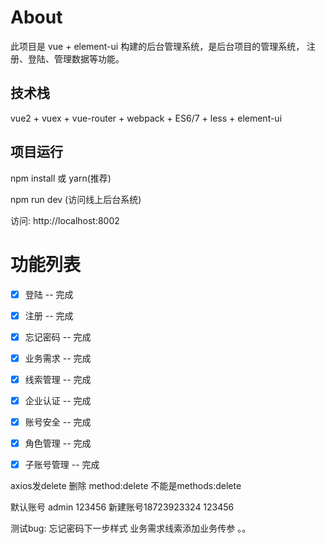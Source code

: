 ﻿
# About

此项目是 vue + element-ui 构建的后台管理系统，是后台项目的管理系统， 注册、登陆、管理数据等功能。


## 技术栈

vue2 + vuex + vue-router + webpack + ES6/7 + less + element-ui


## 项目运行

npm install 或 yarn(推荐)

npm run dev (访问线上后台系统)


访问: http://localhost:8002


# 功能列表

- [x] 登陆 -- 完成
- [x] 注册 -- 完成
- [x] 忘记密码 -- 完成
- [x] 业务需求 -- 完成
- [x] 线索管理 -- 完成
- [x] 企业认证 -- 完成
- [x] 账号安全 -- 完成
- [x] 角色管理 -- 完成
- [x] 子账号管理 -- 完成



axios发delete  删除   method:delete    不能是methods:delete

默认账号 admin   123456
新建账号18723923324   123456

测试bug:
  忘记密码下一步样式
  业务需求线索添加业务传参 。。

